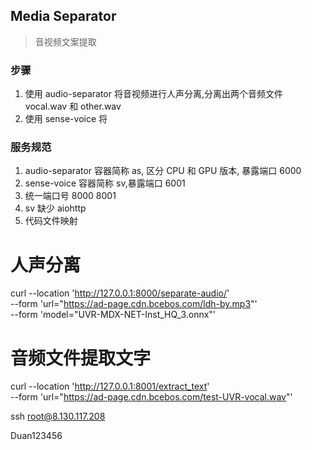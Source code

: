 ## Media Separator
> 音视频文案提取

### 步骤
1. 使用 audio-separator 将音视频进行人声分离,分离出两个音频文件 vocal.wav 和 other.wav
2. 使用 sense-voice 将







### 服务规范
1. audio-separator 容器简称 as, 区分 CPU 和 GPU 版本, 暴露端口 6000
2. sense-voice 容器简称 sv,暴露端口 6001
1. 统一端口号 8000 8001
2. sv 缺少 aiohttp
3. 代码文件映射



# 人声分离
curl --location 'http://127.0.0.1:8000/separate-audio/' \
--form 'url="https://ad-page.cdn.bcebos.com/ldh-by.mp3"' \
--form 'model="UVR-MDX-NET-Inst_HQ_3.onnx"'




# 音频文件提取文字
curl --location 'http://127.0.0.1:8001/extract_text' \
--form 'url="https://ad-page.cdn.bcebos.com/test-UVR-vocal.wav"'








ssh root@8.130.117.208


Duan123456
